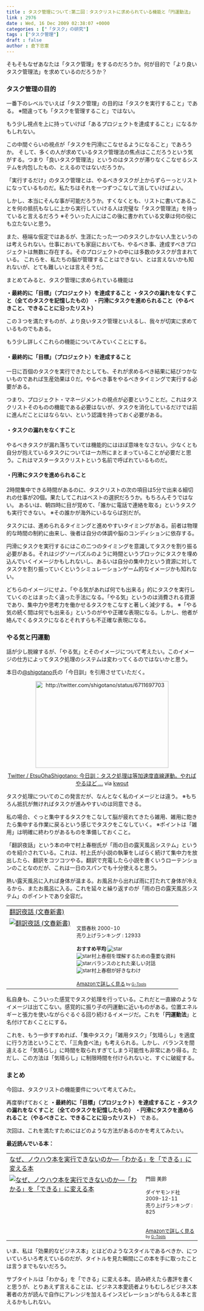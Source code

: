 ```yaml
---
title : タスク管理について:第二回：タスクリストに求められている機能と「円運動法」
link : 2976
date : Wed, 16 Dec 2009 02:38:07 +0000
categories : ["「タスク」の研究"]
tags : ["タスク管理"]
draft : false
author : 倉下忠憲
---
```


そもそもなぜあなたは「タスク管理」をするのだろうか。何が目的で「より良いタスク管理法」を求めているのだろうか？

<h3>タスク管理の目的</h3>
一番下のレベルでいえば「タスク管理」の目的は「タスクを実行すること」である。
※間違っても「タスクを管理すること」ではない。

もう少し視点を上に持っていけば「あるプロジェクトを達成すること」になるかもしれない。

この中間ぐらいの視点が「タスクを円滑にこなせるようになること」であろうか。
そして、多くの人が求めているタスク管理法の焦点はここだろうという気がする。つまり「良いタスク管理法」というのはタスクが滞りなくこなせるシステムを内包したもの、とえるのではないだろうか。

「実行するだけ」のタスク管理とは、やるべきタスクが上からずらーっとリストになっているものだ。私たちはそれを一つずつこなして消していけばよい。

しかし、本当にそんな事が可能だろうか。すくなくとも、リストに書いてあることを何の抵抗もなしに上から実行していける人は完璧な「タスク管理法」を持っていると言えるだろう
※そういった人にはこの後に書かれている文章は何の役にも立たないと思う。

また、極端な仮定ではあるが、生涯にたった一つのタスクしかない人生というのは考えられない。仕事においても家庭においても、やるべき事、達成すべきプロジェクトは無数に存在する。そのプロジェクトの中には多数のタスクが含まれている。
これらを、私たちの脳が管理することはできない、とは言えないかも知れないが、とても難しいとは言えそうだ。

まとめてみると、タスク管理に求められている機能は

<strong>・最終的に「目標」（プロジェクト）を達成すること</strong>
<strong>・タスクの漏れをなくすこと（全てのタスクを記憶したもの）</strong>
<strong>・円滑にタスクを進められること（やるべきこと、できることに沿ったリスト）</strong>

この３つを満たすものが、より良いタスク管理といえるし、我々が切実に求めているものでもある。

もう少し詳しくこれらの機能についてみていくことにする。

<h4>・最終的に「目標」（プロジェクト）を達成すること</h4>
一日に百個のタスクを実行できたとしても、それが求めるべき結果に結びつかないものであれば生産効果は０だ。やるべき事をやるべきタイミングで実行する必要がある。

つまり、プロジェクト・マネージメントの視点が必要ということだ。これはタスクリストそのものの機能である必要はないが、タスクを消化しているだけでは前に進んだことにはならない、という認識を持っておく必要がある。

<h4>・タスクの漏れをなくすこと</h4>
やるべきタスクが漏れ落ちていては機能的にはほぼ意味をなさない。少なくとも自分が抱えているタスクについては一カ所にまとまっていることが必要だと思う。これはマスタータスクリストという名前で呼ばれているものだ。

<h4>・円滑にタスクを進められること</h4>
2時間集中できる時間があるのに、タスクリストの次の項目は5分で出来る細切れの仕事が20個。果たしてこれはベストの選択だろうか。もちろんそうではない。
あるいは、朝四時に目が覚めて、「誰かに電話で連絡を取る」というタスクも実行できない。
※その誰かが海外にいるならば別だが。

タスクには、進められるタイミングと進めやすいタイミングがある。前者は物理的な時間の制約に由来し、後者は自分の体調や脳のコンディションに依存する。


円滑にタスクを実行するにはこの二つのタイミングを意識してタスクを割り振る必要がある。それはジグソーパズルのように時間というブロックにタスクを埋め込んでいくイメージかもしれないし、あるいは自分の集中力という資源に対してタスクを割り振っていくというシミュレーションゲーム的なイメージかも知れない。

どちらのイメージにせよ、「やる気があれば何でも出来る」的にタスクを実行していくのとはまったく違った手法になる。「やる気」というのは消費される資源であり、集中力や思考力を働かせるタスクをこなすと著しく減少する。
※「やる気の続く間は何でも出来る」というのがやや正確な表現になる。しかし、他者が絡んでくるタスクになるとそれすらも不正確な表現になる。

<h3>やる気と円運動</h3>
話が少し脱線するが、「やる気」とそのイメージについて考えたい。このイメージの仕方によってタスク処理のシステムは変わってくるのではないかと思う。

本日の<a href="http://twitter.com/shigotano">@shigotano</a>氏の「今日訓」を引用させていただく。

<div class="kwout" style="text-align: center;"><img src="http://kwout.com/cutout/6/bz/zq/s2u_bor_rou_w350.jpg" alt="http://twitter.com/shigotano/status/6711697703" title="Twitter / EtsuOhaShigotano: 今日訓：タスク処理は等加速度直線運動。やればやるほど ..." width="350" height="228" style="border: none;" usemap="#map_6bzzqs2u" /><map id="map_6bzzqs2u" name="map_6bzzqs2u"><area coords="15,140,46,147" href="http://twitter.com/shigotano/status/6711697703" alt="" shape="rect" /><area coords="15,166,42,194" href="http://twitter.com/shigotano" alt="" shape="rect" /><area coords="54,166,133,183" href="http://twitter.com/shigotano" alt="" shape="rect" /><area coords="0,0,90,19" href="http://twitter.com/" alt="" shape="rect" /><area coords="230,0,262,12" href="http://twitter.com/login" alt="" shape="rect" /><area coords="46,140,71,147" href="http://echofon.com/" alt="" shape="rect" /><area coords="266,0,345,12" href="http://twitter.com/signup" alt="" shape="rect" /></map><p style="margin-top: 10px; text-align: center;"><a href="http://twitter.com/shigotano/status/6711697703">Twitter / EtsuOhaShigotano: 今日訓：タスク処理は等加速度直線運動。やればやるほど ...</a> via <a href="http://kwout.com/quote/6bzzqs2u">kwout</a></p></div>

タスク処理についてのこの発言だが、なんとなく私のイメージとは違う。
※もちろん抵抗が無ければタスクが進みやすいのは同意できる。

私の場合、ぐっと集中するタスクをこなして脳が疲れてきたら雑用、雑用に飽きたら集中する作業に戻るという感じでタスクをこなしていく。
※ポイントは「雑用」は明確に終わりがあるものを準備しておくこと。

「翻訳夜話」という本の中で村上春樹氏が「雨の日の露天風呂システム」というのを紹介されている。これは、村上氏が小説の執筆をしばらく続けて集中力を放出したら、翻訳をコツコツやる。翻訳で充電したら小説を書くいうローテンションのことなのだが、これは一日のスパンでも十分使えると思う。

熱い露天風呂に入れば身体が温まる。お風呂から出れば雨に打たれて身体が冷えるから、またお風呂に入る。これを延々と繰り返すのが「雨の日の露天風呂システム」のポイントであり全容だ。

<table  border="0" cellpadding="5"><tr><td colspan="2"><a href="http://www.amazon.co.jp/%E7%BF%BB%E8%A8%B3%E5%A4%9C%E8%A9%B1-%E6%96%87%E6%98%A5%E6%96%B0%E6%9B%B8-%E6%9D%91%E4%B8%8A-%E6%98%A5%E6%A8%B9/dp/4166601296%3FSubscriptionId%3D15SMZCTB9V8NGR2TW082%26tag%3Drashita1000-22%26linkCode%3Dxm2%26camp%3D2025%26creative%3D165953%26creativeASIN%3D4166601296" target="_top">翻訳夜話 (文春新書)</a><img src='http://www.assoc-amazon.jp/e/ir?t=rashita1000-22&l=ur2&o=9' width='1' height='1' border='0' alt='' /></td></tr><tr><td valign="top"><a href="http://www.amazon.co.jp/%E7%BF%BB%E8%A8%B3%E5%A4%9C%E8%A9%B1-%E6%96%87%E6%98%A5%E6%96%B0%E6%9B%B8-%E6%9D%91%E4%B8%8A-%E6%98%A5%E6%A8%B9/dp/4166601296%3FSubscriptionId%3D15SMZCTB9V8NGR2TW082%26tag%3Drashita1000-22%26linkCode%3Dxm2%26camp%3D2025%26creative%3D165953%26creativeASIN%3D4166601296" target="_top"><img src="http://ecx.images-amazon.com/images/I/313372WZMYL._SL160_.jpg" border="0" alt="翻訳夜話 (文春新書)" /></a></td><td valign="top"><font size="-1"><br />文藝春秋  2000-10<br />売り上げランキング : 12933<br /><br /><strong>おすすめ平均  </strong><img src="http://g-images.amazon.com/images/G/01/detail/stars-4-5.gif" alt="star" /><br /><img src="http://g-images.amazon.com/images/G/01/detail/stars-5-0.gif" alt="star" />村上春樹を理解するための重要な資料<br /><img src="http://g-images.amazon.com/images/G/01/detail/stars-5-0.gif" alt="star" />バランスのとれた楽しい対話<br /><img src="http://g-images.amazon.com/images/G/01/detail/stars-5-0.gif" alt="star" />村上春樹が好きなわけ<br /><br /><a href="http://www.amazon.co.jp/%E7%BF%BB%E8%A8%B3%E5%A4%9C%E8%A9%B1-%E6%96%87%E6%98%A5%E6%96%B0%E6%9B%B8-%E6%9D%91%E4%B8%8A-%E6%98%A5%E6%A8%B9/dp/4166601296%3FSubscriptionId%3D15SMZCTB9V8NGR2TW082%26tag%3Drashita1000-22%26linkCode%3Dxm2%26camp%3D2025%26creative%3D165953%26creativeASIN%3D4166601296" target="_top">Amazonで詳しく見る</a></font><font size="-2"> by <a href="http://www.goodpic.com/mt/aws/index.html" >G-Tools</a></font></td></tr></table>

私自身も、こういった感覚でタスク処理を行っている。これだと一直線のようなイメージは出てこない。感覚的に振り子の円運動に近いものがある。位置エネルギーと張力を使いながらぐるぐる回り続けるイメージだ。これを「<strong>円運動法</strong>」と名付けておくことにする。

これを、もう一歩すすめれば、「集中タスク」「雑用タスク」「気晴らし」を適度に行う方法ということで、「三角食べ法」も考えられる。しかし、バランスを間違えると「気晴らし」に時間を取られすぎてしまう可能性も非常にあり得る。ただし、この方法は「気晴らし」に制限時間を付けられないと、すぐに破綻する。

<h3>まとめ</h3>
今回は、タスクリストの機能要件について考えてみた。

再度挙げておくと
<strong>・最終的に「目標」（プロジェクト）を達成すること
・タスクの漏れをなくすこと（全てのタスクを記憶したもの）
・円滑にタスクを進められること（やるべきこと、できることに沿ったリスト）</strong>
である。

次回は、これを満たすためにはどのような方法があるのかを考えてみたい。

<div class="column">
<strong>最近読んでいる本：</strong>
<table  border="0" cellpadding="5"><tr><td colspan="2"><a href="http://www.amazon.co.jp/%E3%81%AA%E3%81%9C%E3%80%81%E3%83%8E%E3%82%A6%E3%83%8F%E3%82%A6%E6%9C%AC%E3%82%92%E5%AE%9F%E8%A1%8C%E3%81%A7%E3%81%8D%E3%81%AA%E3%81%84%E3%81%AE%E3%81%8B%E2%80%95%E3%80%8C%E3%82%8F%E3%81%8B%E3%82%8B%E3%80%8D%E3%82%92%E3%80%8C%E3%81%A7%E3%81%8D%E3%82%8B%E3%80%8D%E3%81%AB%E5%A4%89%E3%81%88%E3%82%8B%E6%9C%AC-%E3%83%87%E3%82%A3%E3%83%83%E3%82%AF%E3%83%BB%E3%83%AB%E3%83%BC/dp/4478004463%3FSubscriptionId%3D15SMZCTB9V8NGR2TW082%26tag%3Drashita1000-22%26linkCode%3Dxm2%26camp%3D2025%26creative%3D165953%26creativeASIN%3D4478004463" target="_top">なぜ、ノウハウ本を実行できないのか―「わかる」を「できる」に変える本</a><img src='http://www.assoc-amazon.jp/e/ir?t=rashita1000-22&l=ur2&o=9' width='1' height='1' border='0' alt='' /></td></tr><tr><td valign="top"><a href="http://www.amazon.co.jp/%E3%81%AA%E3%81%9C%E3%80%81%E3%83%8E%E3%82%A6%E3%83%8F%E3%82%A6%E6%9C%AC%E3%82%92%E5%AE%9F%E8%A1%8C%E3%81%A7%E3%81%8D%E3%81%AA%E3%81%84%E3%81%AE%E3%81%8B%E2%80%95%E3%80%8C%E3%82%8F%E3%81%8B%E3%82%8B%E3%80%8D%E3%82%92%E3%80%8C%E3%81%A7%E3%81%8D%E3%82%8B%E3%80%8D%E3%81%AB%E5%A4%89%E3%81%88%E3%82%8B%E6%9C%AC-%E3%83%87%E3%82%A3%E3%83%83%E3%82%AF%E3%83%BB%E3%83%AB%E3%83%BC/dp/4478004463%3FSubscriptionId%3D15SMZCTB9V8NGR2TW082%26tag%3Drashita1000-22%26linkCode%3Dxm2%26camp%3D2025%26creative%3D165953%26creativeASIN%3D4478004463" target="_top"><img src="http://ecx.images-amazon.com/images/I/51ncuVkpgOL._SL160_.jpg" border="0" alt="なぜ、ノウハウ本を実行できないのか―「わかる」を「できる」に変える本" /></a></td><td valign="top"><font size="-1">門田 美鈴 <br /><br />ダイヤモンド社  2009-12-11<br />売り上げランキング : 825<br /><br /><br /><a href="http://www.amazon.co.jp/%E3%81%AA%E3%81%9C%E3%80%81%E3%83%8E%E3%82%A6%E3%83%8F%E3%82%A6%E6%9C%AC%E3%82%92%E5%AE%9F%E8%A1%8C%E3%81%A7%E3%81%8D%E3%81%AA%E3%81%84%E3%81%AE%E3%81%8B%E2%80%95%E3%80%8C%E3%82%8F%E3%81%8B%E3%82%8B%E3%80%8D%E3%82%92%E3%80%8C%E3%81%A7%E3%81%8D%E3%82%8B%E3%80%8D%E3%81%AB%E5%A4%89%E3%81%88%E3%82%8B%E6%9C%AC-%E3%83%87%E3%82%A3%E3%83%83%E3%82%AF%E3%83%BB%E3%83%AB%E3%83%BC/dp/4478004463%3FSubscriptionId%3D15SMZCTB9V8NGR2TW082%26tag%3Drashita1000-22%26linkCode%3Dxm2%26camp%3D2025%26creative%3D165953%26creativeASIN%3D4478004463" target="_top">Amazonで詳しく見る</a></font><font size="-2"> by <a href="http://www.goodpic.com/mt/aws/index.html" >G-Tools</a></font></td></tr></table>

いま、私は「効果的なビジネス本」とはどのようなスタイルであるべきか、についていろいろ考えているのだが、タイトルを見た瞬間にこの本を手に取ったことは言うまでもないだろう。

サブタイトルは「わかる」を「できる」に変える本。
読み終えたら書評を書くと思うが、とりあえず言えることは、ビジネス本愛読者よりもむしろビジネス本著者の方が読んで自作にアレンジを加えるインスピレーションがもらえる本と言えるかもしれない。
</div>

